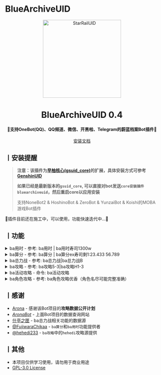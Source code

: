 # BlueArchiveUID

<p align="center">
  <a href="https://github.com/KimigaiiWuyi/BlueArchiveUID"><img src="https://s2.loli.net/2023/09/23/bVKDjUXpJ8onLEc.png" width="256" height="256" alt="StarRailUID"></a>
</p>
<h1 align = "center">BlueArchiveUID 0.4</h1>
<h4 align = "center">🚧支持OneBot(QQ)、QQ频道、微信、开黑啦、Telegram的蔚蓝档案Bot插件🚧</h4>
<div align = "center">
        <a href="http://docs.gsuid.gbots.work/#/" target="_blank">安装文档</a>
</div>



## 丨安装提醒

> **注意：该插件为[早柚核心(gsuid_core)](https://github.com/Genshin-bots/gsuid_core)的扩展，具体安装方式可参考[GenshinUID](https://github.com/KimigaiiWuyi/GenshinUID)**
>
> **如果已经是最新版本的`gsuid_core`, 可以直接对bot发送`core安装插件bluearchiveuid`，然后重启core以应用安装**
>
> 支持NoneBot2 & HoshinoBot & ZeroBot & YunzaiBot & Koishi的MOBA游戏Bot插件
>

🚧插件目前还在施工中，可以使用，功能快速迭代中...🚧

## 丨功能
<details><summary>ba用时 - 参考: ba用时 | ba用时寿司1300w</summary><p>
  > 输入 Boss+分数 算总力战用时，输入示例：ba用时寿司12345678<br/>
<a><img src="https://s2.loli.net/2023/12/10/WBKfnXiQPmH9h3b.png"></a>
</p></details>

<details><summary>ba算分 - 参考: ba算分 | ba算分ex寿司剩1:23.433 56.789</summary><p>
  > 输入 难度+Boss+剩x:xx.xxx 算总力战分数，输入示例：ba算分ex寿司剩1:23.433 56.789<br/>
  > 多刀用空格隔开<br/>
<a><img src="https://s2.loli.net/2023/12/10/q9jzLksQmtGRFlT.png"></a>
</p></details>

<details><summary>ba总力战 - 参考: ba总力战|ba总力战B</summary><p>
  > 需要到群949830458申请Token，填入配置中<br/>
<a><img src="https://s2.loli.net/2023/12/10/HnGiReoSFNLsWzu.png"></a>
</p></details>

<details><summary>ba攻略 - 参考: ba攻略5-3|ba攻略H1-3</summary><p>
<a><img src="https://s2.loli.net/2023/09/23/TDwAUOMpybh7s6a.png"></a>
</p></details>

<details><summary>ba活动攻略 - 命令: ba活动攻略</summary><p>
<a><img src="https://s2.loli.net/2023/09/23/SNXfM4aLyWPBlhb.png"></a>
</p></details>

<details><summary>ba角色攻略 - 参考: ba角色攻略优香（角色名尽可能完整准确）</summary><p>
<a><img src="https://s2.loli.net/2023/09/23/1ljixewHX42MtWF.png"></a>
</p></details>

## 丨感谢

- [Arona](https://github.com/diyigemt/arona) - 感谢该Bot项目的**攻略数据公开计划**
- *[AronaBot](https://tutorial.arona.diyigemt.com/home)* - 上面Bot项目的数据查询网站
- [什亭之匣](https://arona.icu/main) - ba总力战相关功能的数据源
- [@FujiwaraChikaa](https://github.com/FujiwaraChikaa) - `ba算分`和`ba用时`功能提供者
- [@hehedi233](https://space.bilibili.com/3370967) - `ba攻略`中的`hehedi`攻略源提供

## 丨其他

+ 本项目仅供学习使用，请勿用于商业用途
+ [GPL-3.0 License](https://github.com/qwerdvd/StarRailUID/blob/master/LICENSE)
